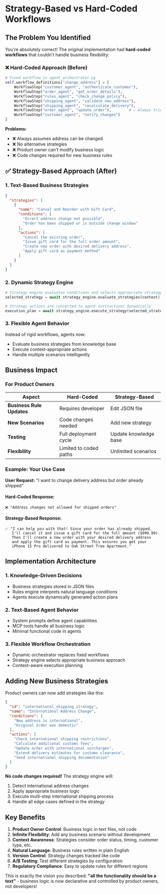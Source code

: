 # Strategy-Based vs Hard-Coded Workflows

## The Problem You Identified

You're absolutely correct! The original implementation had **hard-coded workflows** that couldn't handle business flexibility:

### ❌ Hard-Coded Approach (Before)

```python
# Fixed workflow in agent_orchestrator.py
self.workflow_definitions["change_address"] = [
    WorkflowStep("customer_agent", "authenticate_customer"),
    WorkflowStep("order_agent", "get_order_details"),
    WorkflowStep("rules_agent", "check_change_policy"), 
    WorkflowStep("shipping_agent", "validate_new_address"),
    WorkflowStep("shipping_agent", "recalculate_delivery"),
    WorkflowStep("order_agent", "update_order"),        # ← Always tries to update
    WorkflowStep("customer_agent", "notify_changes")
]
```

**Problems:**
- ❌ Always assumes address can be changed
- ❌ No alternative strategies 
- ❌ Product owner can't modify business logic
- ❌ Code changes required for new business rules

## ✅ Strategy-Based Approach (After)

### 1. Text-Based Business Strategies

```json
{
  "strategies": [
    {
      "name": "Cancel and Reorder with Gift Card",
      "conditions": [
        "Direct address change not possible",
        "Order has been shipped or is outside change window"
      ],
      "actions": [
        "Cancel the existing order",
        "Issue gift card for the full order amount", 
        "Create new order with desired delivery address",
        "Apply gift card as payment method"
      ]
    }
  ]
}
```

### 2. Dynamic Strategy Engine

```python
# Strategy engine evaluates conditions and selects appropriate strategy
selected_strategy = await strategy_engine.evaluate_strategies(context)

# Strategy actions are converted to agent instructions dynamically
execution_plan = await strategy_engine.execute_strategy(selected_strategy, context)
```

### 3. Flexible Agent Behavior

Instead of rigid workflows, agents now:
- Evaluate business strategies from knowledge base
- Execute context-appropriate actions
- Handle multiple scenarios intelligently

## Business Impact

### For Product Owners

| Aspect | Hard-Coded | Strategy-Based |
|--------|------------|----------------|
| **Business Rule Updates** | Requires developer | Edit JSON file |
| **New Scenarios** | Code changes needed | Add new strategy |
| **Testing** | Full deployment cycle | Update knowledge base |
| **Flexibility** | Limited to coded paths | Unlimited scenarios |

### Example: Your Use Case

**User Request:** "I want to change delivery address but order already shipped"

#### Hard-Coded Response:
```
❌ "Address changes not allowed for shipped orders"
```

#### Strategy-Based Response:
```
✅ "I can help you with that! Since your order has already shipped, 
   I'll cancel it and issue a gift card for the full amount ($999.99).
   Then I'll create a new order with your desired delivery address
   and apply the gift card as payment. This ensures you get your 
   iPhone 15 Pro delivered to Oak Street Tree Apartment."
```

## Implementation Architecture

### 1. Knowledge-Driven Decisions
- Business strategies stored in JSON files
- Rules engine interprets natural language conditions
- Agents execute dynamically generated action plans

### 2. Text-Based Agent Behavior
- System prompts define agent capabilities
- MCP tools handle all business logic
- Minimal functional code in agents

### 3. Flexible Workflow Orchestration
- Dynamic orchestrator replaces fixed workflows
- Strategy engine selects appropriate business approach
- Context-aware execution planning

## Adding New Business Strategies

Product owners can now add strategies like this:

```json
{
  "id": "international_shipping_strategy",
  "name": "International Address Change",
  "conditions": [
    "New address is international",
    "Original order was domestic"
  ],
  "actions": [
    "Check international shipping restrictions",
    "Calculate additional customs fees",
    "Update order with international surcharges",
    "Extend delivery estimates for customs clearance",
    "Send international shipping documentation"
  ]
}
```

**No code changes required!** The strategy engine will:
1. Detect international address changes
2. Apply appropriate business logic
3. Execute multi-step international shipping process
4. Handle all edge cases defined in the strategy

## Key Benefits

1. **Product Owner Control**: Business logic in text files, not code
2. **Infinite Flexibility**: Add any business scenario without development
3. **Context Awareness**: Strategies consider order status, timing, customer type, etc.
4. **Natural Language**: Business rules written in plain English
5. **Version Control**: Strategy changes tracked like code
6. **A/B Testing**: Test different strategies by configuration
7. **Regulatory Compliance**: Easy to update rules for different regions

This is exactly the vision you described: **"all the functionality should be a text"** - business logic is now declarative and controlled by product owners, not developers!